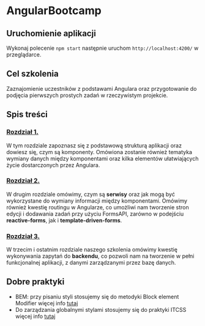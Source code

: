 # AngularBootcamp

## Uruchomienie aplikacji

Wykonaj polecenie `npm start` następnie uruchom `http://localhost:4200/` w przeglądarce.

## Cel szkolenia

Zaznajomienie uczestników z podstawami Angulara oraz przygotowanie do podjęcia pierwszych prostych zadań w rzeczywistym
projekcie.

## Spis treści

### [Rozdział 1.](./src/resources/chapter-1/README.md)

W tym rozdziale zapoznasz się z podstawową strukturą aplikacji oraz dowiesz się, czym są komponenty. Omówiona zostanie
również tematyka wymiany danych między komponentami oraz kilka elementów ułatwiających życie dostarczonych przez
Angulara.

### [Rozdział 2.](./src/resources/chapter-2/README.md)

W drugim rozdziale omówimy, czym są **serwisy** oraz jak mogą być wykorzystane do wymiany informacji między
komponentami. Omówimy również
kwestię routingu w Angularze, co umożliwi nam tworzenie stron edycji i dodawania zadań przy użyciu FormsAPI,
zarówno w podejściu **reactive-forms**, jak i **template-driven-forms**.

### [Rozdział 3.](./src/resources/chapter-3/README.md)

W trzecim i ostatnim rozdziale naszego szkolenia omówimy kwestię wykonywania zapytań do **backendu**, co
pozwoli nam na tworzenie w pełni funkcjonalnej aplikacji, z danymi zarządzanymi przez bazę danych.

## Dobre praktyki

- BEM: przy pisaniu styli stosujemy się do metodyki Block element Modifier więcej
  info [tutaj](https://www.nafrontendzie.pl/metodyki-css-2-bem)
- Do zarządzania globalnymi stylami stosujemy się do praktyki ITCSS więcej
  info [tutaj](https://www.wpdesk.pl/blog/struktura-itcss-czyli-jak-zapanowac-nad-plikami-css/)
